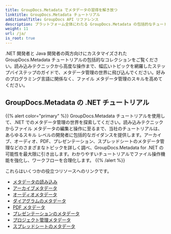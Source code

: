 ```yaml
---
title: GroupDocs.Metadata でメタデータの習得を解き放つ
linktitle: GroupDocs.Metadata チュートリアル
additionalTitle: GroupDocs API リファレンス
description: プラットフォーム全体にわたる GroupDocs.Metadata の包括的なチュートリアルをご覧ください。.NET と Java でのメタデータ管理を簡単に習得できます。
weight: 11
url: /ja/
is_root: true
---
```


.NET 開発者と Java 開発者の両方向けにカスタマイズされた GroupDocs.Metadata チュートリアルの包括的なコレクションをご覧ください。読み込みテクニックから高度な操作まで、幅広いトピックを網羅したステップバイステップのガイドで、メタデータ管理の世界に飛び込んでください。好みのプログラミング言語に関係なく、ファイル メタデータ管理のスキルを高めてください。

## GroupDocs.Metadata の .NET チュートリアル
{{% alert color="primary" %}}
GroupDocs.Metadata チュートリアルを使用して、.NET でのメタデータ管理の世界を探索してください。読み込みテクニックからファイル メタデータの編集と操作に至るまで、当社のチュートリアルは、あらゆるスキル レベルの開発者に包括的なガイダンスを提供します。アーカイブ、オーディオ、PDF、プレゼンテーション、スプレッドシートのメタデータ管理などのさまざまなトピックを詳しく調べ、GroupDocs.Metadata for .NET の可能性を最大限に引き出します。わかりやすいチュートリアルでファイル操作機能を強化し、ワークフローを合理化します。
{{% /alert %}}

これらはいくつかの役立つリソースへのリンクです。
 
- [メタデータの読み込み](./net/metadata-loading/)
- [アーカイブメタデータ](./net/archive-metadata/)
- [オーディオメタデータ](./net/audio-metadata/)
- [ダイアグラムのメタデータ](./net/diagram-metadata/)
- [PDF メタデータ](./net/pdf-metadata/)
- [プレゼンテーションのメタデータ](./net/presentation-metadata/)
- [プロジェクト管理メタデータ](./net/project-management-metadata/)
- [スプレッドシートのメタデータ](./net/spreadsheet-metadata/)



